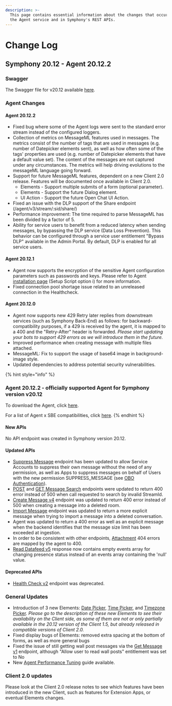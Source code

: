 ```yaml
---
description: >-
  This page contains essential information about the changes that occurred in
  the Agent service and in Symphony's REST APIs.
---
```


# Change Log

## **Symphony 20.12 - Agent 20.12.2**

### Swagger

The Swagger file for v20.12 available [here](%20https://github.com/symphonyoss/symphony-api-spec/tree/20.12).

### Agent Changes

#### Agent 20.12.2

* Fixed bug where some of the Agent logs were sent to the standard error stream instead of the configured loggers.
* Collection of metrics on MessageML features used in messages. The metrics consist of the number of tags that are used in messages \(e.g. number of Datepicker elements sent\), as well as how often some of the tags' properties are used \(e.g. number of Datepicker elements that have a default value set\). The content of the messages are not captured under any circumstances. The metrics will help driving evolutions to the messageML language going forward.
* Support for future MessageML features, dependent on a new Client 2.0 release. Features will be documented once available in Client 2.0.
  * Elements - Support multiple submits of a form \(optional parameter\).
  * Elements - Support the future Dialog element. 
  * UI Action - Support the future Open Chat UI Action.
* Fixed an issue with the DLP support of the Share endpoint \(/agent/v3/stream/:sid/share/\)
* Performance improvement: The time required to parse MessageML has been divided by a factor of 5.
* Ability for service users to benefit from a reduced latency when sending messages, by bypassing the DLP service \(Data Loss Prevention\). This behavior can be configured through a service user entitlement "Bypass DLP" available in the Admin Portal. By default, DLP is enabled for all service users.

#### Agent 20.12.1

* Agent now supports the encryption of the sensitive Agent configuration parameters such as passwords and keys. Please refer to Agent [installation page](https://docs.developers.symphony.com/v/v20.12/admin-guide/agent-guide/agent-2.x-and-above-installation#overview-of-the-setup-script) \(Setup Script option i\) for more information. 
* Fixed connection pool shortage issue related to an unreleased connection in the Healthcheck.

#### Agent 20.12.0

* Agent now supports new 429 Retry later replies from downstream services \(such as Symphony Back-End\) as follows: for backward-compatibility purposes, if a 429 is received by the agent, it is mapped to a 400 and the "Retry-After" header is forwarded. _Please start updating your bots to support 429 errors as we will introduce them in the future._
* Improved performance when creating message with multiple files attached.
* MessageML: Fix to support the usage of base64 image in background-image style.
* Updated dependencies to address potential security vulnerabilities.

{% hint style="info" %}
### Agent 20.12.2 - officially supported Agent for Symphony version v20.12

To download the Agent, click [here](https://storage.googleapis.com/sym-platform/developers/rest-api/agent-20.12.2.zip).

For a list of Agent x SBE compatibilities, click [here](agent-guide/sbe-x-agent-compatibility-matrix.md).
{% endhint %}

#### **New APIs**

No API endpoint was created in Symphony version 20.12.

#### **Updated APIs**

* [Suppress Message](https://developers.symphony.com/restapi/v20.12/reference#suppress-message) endpoint has been updated to allow Service Accounts to suppress their own message without the need of any permission, as well as Apps to suppress messages on behalf of Users with the new permission SUPPRESS\_MESSAGE \(see [OBO Authentication](../building-extension-applications-on-symphony/app-authentication/obo-authentication.md)\).
* [POST](https://developers.symphony.com/restapi/v20.12/reference#message-search-post) and [GET Message Search](https://developers.symphony.com/restapi/v20.12/reference#message-search-get) endpoints were updated to return 400 error instead of 500 when call requested to search by invalid StreamId.
* [Create Message v4](https://developers.symphony.com/restapi/v20.12/reference#create-message-v4) endpoint was updated to return 400 error instead of 500 when creating a message into a deleted room.
* [Import Message](https://developers.symphony.com/restapi/v20.12/reference#import-message-v4) endpoint was updated to return a more explicit message when trying to import a message into a deleted conversation.
* Agent was updated to return a 400 error as well as an explicit message when the backend identifies that the message size limit has been exceeded at ingestion.
* In order to be consistent with other endpoints, [Attachment](https://developers.symphony.com/restapi/v20.12/reference#attachment) 404 errors are mapped by the agent to 400.
* [Read Datafeed v5](https://developers.symphony.com/restapi/v20.12/reference#read-datafeed-v5) response now contains empty events array for changing presence status instead of an events array containing the 'null' value.

#### **Deprecated APIs**

* [Health Check v2](https://developers.symphony.com/restapi/v20.12/reference#health-check-v2) endpoint was deprecated.

### **General Updates**

* Introduction of 3 new Elements: [Date Picker](../building-bots-on-symphony/symphony-elements/available-elements/date-picker.md), [Time Picker](../building-bots-on-symphony/symphony-elements/available-elements/time-picker.md), and [Timezone Picker](../building-bots-on-symphony/symphony-elements/available-elements/timezone-picker.md). _Please go to the description of these new Elements to see their availability on the Client side, as some of them are not or only partially available in the 20.12 version of the Client 1.5, but already released in compatible versions of Client 2.0._
* Fixed display bugs of Elements: removed extra spacing at the bottom of forms, as well as more general bugs
* Fixed the issue of still getting wall post messages via the [Get Message v1](https://developers.symphony.com/restapi/v20.12/reference#get-message-v1) endpoint, although "Allow user to read wall posts" entitlement was set to No
* New [Agent Performance Tuning](agent-guide/agent-performance-tuning.md) guide available.

### Client 2.0 updates

Please look at the Client 2.0 release notes to see which features have been introduced in the new Client, such as features for Extension Apps, or eventual Elements changes.


